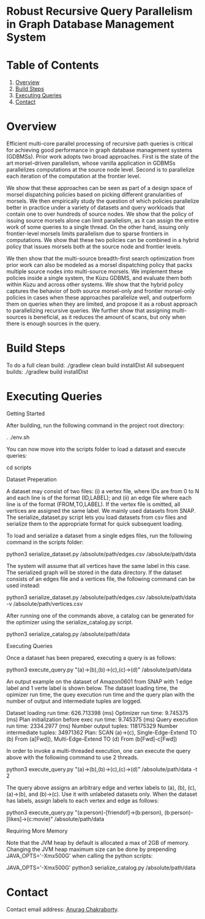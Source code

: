 # Robust Recursive Query Parallelism in Graph Database Management System

# Table of Contents
1. [Overview](#Overview)
2. [Build Steps](#Build-Steps)
3. [Executing Queries](#Executing-Queries)
4. [Contact](#Contact)

# Overview

Efficient multi-core parallel processing of recursive path queries is critical for achieving good performance in graph database management systems (GDBMSs). Prior work 
adopts two broad approaches. First is the state of the art morsel-driven parallelism, whose vanilla application in GDBMSs parallelizes computations at the source
node level. Second is to parallelize each iteration of the computation at the frontier level. 

We show that these approaches can be seen as part of a design space of morsel dispatching policies based on picking different granularities of morsels. We then 
empirically study the question of which policies parallelize better in practice under a variety of datasets and query workloads that contain one to over hundreds of 
source nodes. We show that the policy of issuing source morsels alone can limit parallelism, as it can assign the entire work of some queries to a single thread. On the 
other hand, issuing only frontier-level morsels limits parallelism due to sparse frontiers in computations. We show that these two policies can be combined in a hybrid 
policy that issues morsels both at the source node and frontier levels. 

We then show that the multi-source breadth-first search optimization from prior work can also be modeled as a morsel dispatching policy that packs multiple source nodes 
into multi-source morsels. We implement these policies inside a single system, the Kùzu GDBMS, and evaluate them both within Kùzu and across other systems. We show that 
the hybrid policy captures the behavior of both source morsel-only and frontier morsel-only policies in cases when these approaches parallelize well, and outperform them 
on queries when they are limited, and propose it as a robust approach to parallelizing recursive queries. We further show that assigning multi-sources is beneficial, as 
it reduces the amount of scans, but only when there is enough sources in the query.

# Build Steps

To do a full clean build: ./gradlew clean build installDist
All subsequent builds: ./gradlew build installDist

# Executing Queries

Getting Started

After building, run the following command in the project root directory:

. ./env.sh

You can now move into the scripts folder to load a dataset and execute queries:

cd scripts

Dataset Preperation

A dataset may consist of two files: (i) a vertex file, where IDs are from 0 to N and each line is of the format (ID,LABEL); and (ii) an edge file where each line is of the format (FROM,TO,LABEL). If the vertex file is omitted, all vertices are assigned the same label. We mainly used datasets from SNAP. The serialize_dataset.py script lets you load datasets from csv files and serialize them to the appropriate format for quick subsequent loading.

To load and serialize a dataset from a single edges files, run the following command in the scripts folder:

python3 serialize_dataset.py /absolute/path/edges.csv /absolute/path/data

The system will assume that all vertices have the same label in this case. The serialized graph will be stored in the data directory. If the dataset consists of an edges file and a vertices file, the following command can be used instead:

python3 serialize_dataset.py /absolute/path/edges.csv /absolute/path/data -v /absolute/path/vertices.csv

After running one of the commands above, a catalog can be generated for the optimizer using the serialize_catalog.py script.

python3 serialize_catalog.py /absolute/path/data  

Executing Queries

Once a dataset has been prepared, executing a query is as follows:

python3 execute_query.py "(a)->(b),(b)->(c),(c)->(d)" /absolute/path/data

An output example on the dataset of Amazon0601 from SNAP with 1 edge label and 1 verte label is shown below. The dataset loading time, the opimizer run time, the quey execution run time and the query plan with the number of output and intermediate tuples are logged.

Dataset loading run time: 626.713398 (ms)
Optimizer run time: 9.745375 (ms)
Plan initialization before exec run time: 9.745375 (ms)
Query execution run time: 2334.2977 (ms)
Number output tuples: 118175329
Number intermediate tuples: 34971362
Plan: SCAN (a)->(c), Single-Edge-Extend TO (b) From (a[Fwd]), Multi-Edge-Extend TO (d) From (b[Fwd]-c[Fwd])

In order to invoke a multi-threaded execution, one can execute the query above with the following command to use 2 threads.

python3 execute_query.py "(a)->(b),(b)->(c),(c)->(d)" /absolute/path/data -t 2

The query above assigns an arbitrary edge and vertex labels to (a), (b), (c), (a)->(b), and (b)->(c). Use it with unlabeled datasets only. When the dataset has labels, assign labels to each vertex and edge as follows:

python3 execute_query.py "(a:person)-[friendof]->(b:person), (b:person)-[likes]->(c:movie)" /absolute/path/data

Requiring More Memory

Note that the JVM heap by default is allocated a max of 2GB of memory. Changing the JVM heap maximum size can be done by prepending JAVA_OPTS='-Xmx500G' when calling the python scripts:

JAVA_OPTS='-Xmx500G' python3 serialize_catalog.py /absolute/path/data  

# Contact

Contact email address: [Anurag Chakraborty](mailto:a8chakra@uwaterloo.ca).
